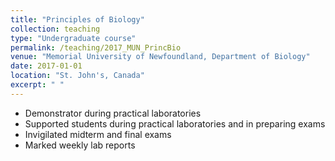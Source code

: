 ```yaml
---
title: "Principles of Biology"
collection: teaching
type: "Undergraduate course"
permalink: /teaching/2017_MUN_PrincBio
venue: "Memorial University of Newfoundland, Department of Biology"
date: 2017-01-01
location: "St. John's, Canada"
excerpt: " "
---
```


- Demonstrator during practical laboratories
- Supported students during practical laboratories and in preparing exams
- Invigilated midterm and final exams
- Marked weekly lab reports
